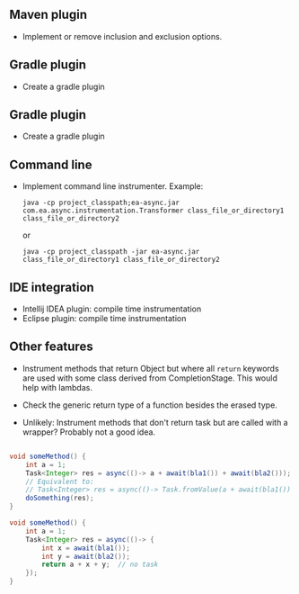 
Maven plugin
---------------

 * Implement or remove inclusion and exclusion options.

Gradle plugin
---------------

 * Create a gradle plugin

Gradle plugin
---------------

 * Create a gradle plugin

Command line
---------------

 * Implement command line instrumenter.
   Example:

       java -cp project_classpath;ea-async.jar com.ea.async.instrumentation.Transformer class_file_or_directory1 class_file_or_directory2
   or

       java -cp project_classpath -jar ea-async.jar class_file_or_directory1 class_file_or_directory2

IDE integration
---------------

 * Intellij IDEA plugin: compile time instrumentation
 * Eclipse plugin: compile time instrumentation


Other features
-----------------

 * Instrument methods that return Object but where all `return` keywords are used with some class derived from CompletionStage.
   This would help with lambdas.

 * Check the generic return type of a function besides the erased type.

 * Unlikely: Instrument methods that don't return task but are called with a wrapper?
   Probably not a good idea.

```java

void someMethod() {
    int a = 1;
    Task<Integer> res = async(()-> a + await(bla1()) + await(bla2()));
    // Equivalent to:
    // Task<Integer> res = async(()-> Task.fromValue(a + await(bla1()) + await(bla2())));
    doSomething(res);
}

void someMethod() {
    int a = 1;
    Task<Integer> res = async(()-> {
        int x = await(bla1());
        int y = await(bla2());
        return a + x + y;  // no task
    });
}

```



